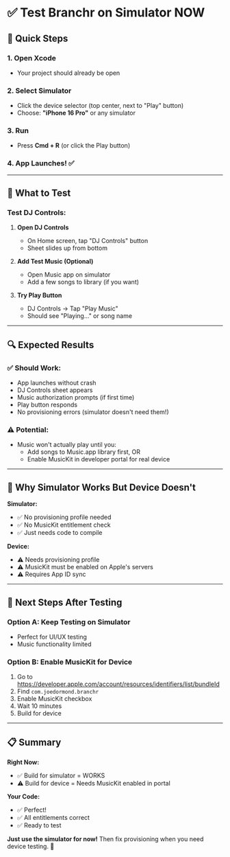 # ✅ Test Branchr on Simulator NOW

## 🎯 Quick Steps

### **1. Open Xcode**
- Your project should already be open

### **2. Select Simulator**
- Click the device selector (top center, next to "Play" button)
- Choose: **"iPhone 16 Pro"** or any simulator

### **3. Run**
- Press **Cmd + R** (or click the Play button)

### **4. App Launches!** ✅

---

## 🧪 What to Test

### **Test DJ Controls:**

1. **Open DJ Controls**
   - On Home screen, tap "DJ Controls" button
   - Sheet slides up from bottom

2. **Add Test Music (Optional)**
   - Open Music app on simulator
   - Add a few songs to library (if you want)

3. **Try Play Button**
   - DJ Controls → Tap "Play Music"
   - Should see "Playing..." or song name

---

## 🔍 Expected Results

### **✅ Should Work:**
- App launches without crash
- DJ Controls sheet appears
- Music authorization prompts (if first time)
- Play button responds
- No provisioning errors (simulator doesn't need them!)

### **⚠️ Potential:**
- Music won't actually play until you:
  - Add songs to Music.app library first, OR
  - Enable MusicKit in developer portal for real device

---

## 🚫 Why Simulator Works But Device Doesn't

**Simulator:**
- ✅ No provisioning profile needed
- ✅ No MusicKit entitlement check
- ✅ Just needs code to compile

**Device:**
- ⚠️ Needs provisioning profile
- ⚠️ MusicKit must be enabled on Apple's servers
- ⚠️ Requires App ID sync

---

## 🎯 Next Steps After Testing

### **Option A: Keep Testing on Simulator**
- Perfect for UI/UX testing
- Music functionality limited

### **Option B: Enable MusicKit for Device**
1. Go to https://developer.apple.com/account/resources/identifiers/list/bundleId
2. Find `com.joedormond.branchr`
3. Enable MusicKit checkbox
4. Wait 10 minutes
5. Build for device

---

## 📋 Summary

**Right Now:**
- ✅ Build for simulator = WORKS
- ⚠️ Build for device = Needs MusicKit enabled in portal

**Your Code:**
- ✅ Perfect!
- ✅ All entitlements correct
- ✅ Ready to test

**Just use the simulator for now!** Then fix provisioning when you need device testing. 🎯

